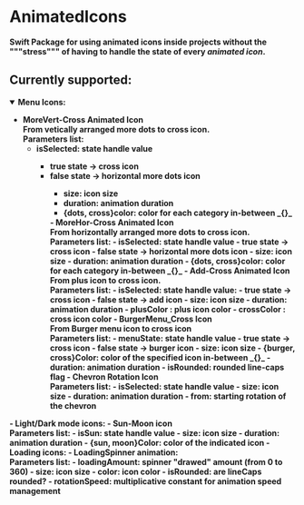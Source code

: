 # AnimatedIcons

<b>Swift Package<b> for using animated icons inside projects without the """stress""" of having to handle the state of every *animated icon*.
## Currently supported:
<details open>
<summary>Menu Icons:</summary>
    <ul>
    <li>
        <b>MoreVert-Cross Animated Icon</b><br>From vetically arranged more dots to cross icon.<br>Parameters list:
        <ul>
             <li> <b>isSelected</b>: state handle value </li>
                <ul>
                    <li> <b>true<b> state -> cross icon </li>
                    <li> <b>false<b> state -> horizontal more dots icon </li>
                 <ul>
             <li> <b>size</b>: icon size </li>
             <li> <b>duration</b>: animation duration </li>
             <li> <b>{dots, cross}color</b>: color for each category in-between _{}_ </li>
         </ul>
     </li>
    - <b>MoreHor-Cross Animated Icon<b><br>From horizontally arranged more dots to cross icon.<br>Parameters list:
         - <b>isSelected</b>: state handle value
             - <b>true<b> state -> cross icon
             - <b>false<b> state -> horizontal more dots icon
         - <b>size</b>: icon size
         - <b>duration</b>: animation duration
         - <b>{dots, cross}color</b>: color for each category in-between _{}_
    - <b>Add-Cross Animated Icon<b><br>From plus icon to cross icon.<br>Parameters list:
        - <b>isSelected</b>: state handle value:
            - <b>true<b> state -> cross icon
            - <b>false<b> state -> add icon
        - <b>size</b>: icon size
        - <b>duration</b>: animation duration
        - <b>plusColor<b> : plus icon color
        - <b>crossColor<b> : cross icon color
    - <b>BurgerMenu_Cross Icon<b><br>From Burger menu icon to cross icon<br> Parameters list:
        - <b>menuState</b>: state handle value
             - <b>true<b> state -> cross icon
             - <b>false<b> state -> burger icon
        - <b>size</b>: icon size
        - <b>{burger, cross}Color</b>: color of the specified icon in-between _{}_
        - <b>duration</b>: animation duration
        - <b>isRounded</b>: rounded line-caps flag
    - <b>Chevron Rotation Icon<b> <br> Parameters list:
        - <b>isSelected</b>: state handle value
        - <b>size</b>: icon size
        - <b>duration</b>: animation duration
        - <b>from</b>: starting rotation of the chevron
    <ul>
</details>
- Light/Dark mode icons:
    -  <b>Sun-Moon icon<b> <br> Parameters list:
         - <b>isSun</b>: state handle value
         - <b>size</b>: icon size
         - <b>duration</b>: animation duration
         - <b>{sun, moon}Color</b>: color of the indicated icon
- Loading icons:
    -  <b>LoadingSpinner animation:<b><br>Parameters list:
         - <b>loadingAmount</b>: spinner "drawed" amount (from 0 to 360)
         - <b>size</b>: icon size
         - <b>color</b>: icon color
         - <b>isRounded</b>: are lineCaps rounded?
         - <b>rotationSpeed</b>: multiplicative constant for animation speed management

